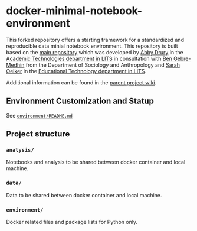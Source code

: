 # docker-minimal-notebook-environment
This forked repository offers a starting framework for a standardized and reproducible data minial notebook environment. This repository is built based on the [main repository](https://github.com/mtholyoke/docker-data-science-environment) which was developed by [Abby Drury](https://lits.mtholyoke.edu/about-lits/staff/abby-drury) in the [Academic Technologies department in LITS](https://lits.mtholyoke.edu/about-lits/departments/technology-infrastructure-systems-support/academic-technologies) in consultation with [Ben Gebre-Medhin](https://www.mtholyoke.edu/directory/faculty-staff/benjamin-gebre-medhin) from the Department of Sociology and Anthropology and [Sarah Oelker](https://lits.mtholyoke.edu/about-lits/staff/sarah-oelker) in the [Educational Technology department in LITS](https://lits.mtholyoke.edu/about-lits/departments/research-instructional-support/educational-technology). 

Additional information can be found in the [parent project wiki](https://github.com/mtholyoke/docker-data-science-environment/wiki). 

## Environment Customization and Statup
See [`environment/README.md`](environment/README.md)

## Project structure

### `analysis/`

Notebooks and analysis to be shared between docker container and local machine. 

### `data/`

Data to be shared between docker container and local machine. 

### `environment/`

Docker related files and package lists for Python only.
